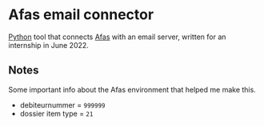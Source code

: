 # Afas email connector
[Python](http://python.org/) tool that connects [Afas](https://afas.com) with an email server, written for an internship in June 2022. 

## Notes
Some important info about the Afas environment that helped me make this.
- debiteurnummer = `999999`
- dossier item type = `21`
